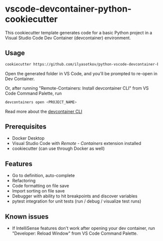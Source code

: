 # vscode-devcontainer-python-cookiecutter

This cookiecutter template generates code for a basic Python project in a Visual Studio Code Dev Container (devcontainer) environment.

## Usage

```sh
cookiecutter https://github.com/ilyasotkov/python-vscode-devcontainer-bootstrap
```

Open the generated folder in VS Code, and you'll be prompted to re-open in Dev Container.

Or, after running "Remote-Containers: Install devcontainer CLI" from VS Code Command Palette, run

```sh
devcontainers open <PROJECT_NAME>
```

Read more about the [devcontainer CLI](https://code.visualstudio.com/docs/remote/devcontainer-cli)

## Prerequisites

- Docker Desktop
- Visual Studio Code with *Remote - Containers* extension installed
- cookiecutter (can use through Docker as well)

## Features

- Go to definition, auto-complete
- Refactoring
- Code formatting on file save
- Import sorting on file save
- Debugger with ability to hit breakpoints and discover variables
- pytest integration for unit tests (run / debug / visualize test runs)

## Known issues

- If IntelliSense features don't work after opening your dev container, run "Developer: Reload Window" from VS Code Command Palette.
